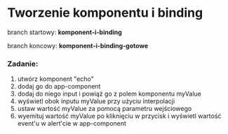 # Tworzenie komponentu i binding
branch startowy: **komponent-i-binding**

branch koncowy: **komponent-i-binding-gotowe**

### Zadanie:
1. utwórz komponent "echo"
1. dodaj go do app-component
1. dodaj do niego input i powiąż go z polem komponentu myValue
1. wyświetl obok inputu myValue przy użyciu interpolacji
1. ustaw wartość myValue za pomocą parametru wejściowego
1. wyemituj wartość myValue po kliknięciu w przycisk i wyświetl wartość event'u w alert'cie w app-component
